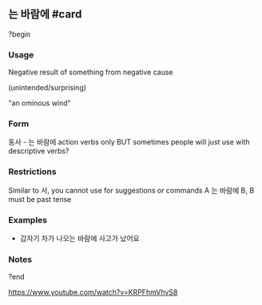 ## 는 바람에 #card
?begin
### Usage
Negative result of something from negative cause

(unintended/surprising)

"an ominous wind"
### Form
동사 - 는 바람에
action verbs only
BUT sometimes people will just use with descriptive verbs?
### Restrictions
Similar to 서, you cannot use for suggestions or commands
A 는 바람에 B, B must be past tense
### Examples
* 갑자기 차가 나오는 바람에 사고가 났어요
### Notes
?end


https://www.youtube.com/watch?v=KRPFhmVhvS8